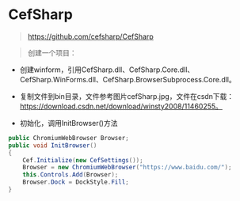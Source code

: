 # CefSharp

> https://github.com/cefsharp/CefSharp


> 创建一个项目：

- 创建winform，引用CefSharp.dll、CefSharp.Core.dll、CefSharp.WinForms.dll、CefSharp.BrowserSubprocess.Core.dll。

- 复制文件到bin目录，文件参考图片cefSharp.jpg，文件在csdn下载：https://download.csdn.net/download/winsty2008/11460255。

- 初始化，调用InitBrowser()方法

```c#
public ChromiumWebBrowser Browser;
public void InitBrowser()
{
    Cef.Initialize(new CefSettings());
    Browser = new ChromiumWebBrowser("https://www.baidu.com/");
    this.Controls.Add(Browser);
    Browser.Dock = DockStyle.Fill;
}
```
